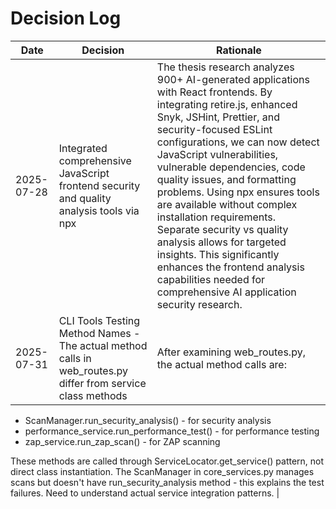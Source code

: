 # Decision Log

| Date | Decision | Rationale |
|------|----------|-----------|
| 2025-07-28 | Integrated comprehensive JavaScript frontend security and quality analysis tools via npx | The thesis research analyzes 900+ AI-generated applications with React frontends. By integrating retire.js, enhanced Snyk, JSHint, Prettier, and security-focused ESLint configurations, we can now detect JavaScript vulnerabilities, vulnerable dependencies, code quality issues, and formatting problems. Using npx ensures tools are available without complex installation requirements. Separate security vs quality analysis allows for targeted insights. This significantly enhances the frontend analysis capabilities needed for comprehensive AI application security research. |
| 2025-07-31 | CLI Tools Testing Method Names - The actual method calls in web_routes.py differ from service class methods | After examining web_routes.py, the actual method calls are:
- ScanManager.run_security_analysis() - for security analysis
- performance_service.run_performance_test() - for performance testing  
- zap_service.run_zap_scan() - for ZAP scanning

These methods are called through ServiceLocator.get_service() pattern, not direct class instantiation. The ScanManager in core_services.py manages scans but doesn't have run_security_analysis method - this explains the test failures. Need to understand actual service integration patterns. |
